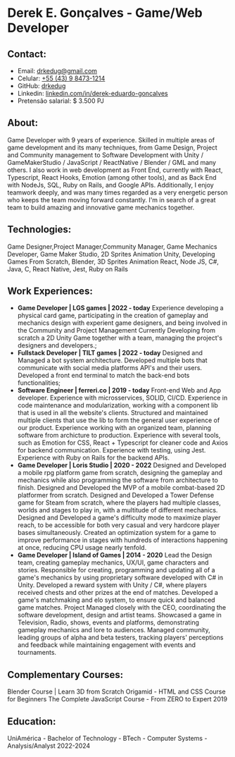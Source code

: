# Derek E. Gonçalves - Game/Web Developer

## Contact:
- Email: [drkedug@gmail.com](mailto:drkedug@gmail.com)
- Celular: [+55 (43) 9 8473-1214](https://web.whatsapp.com/send?phone=5543984731214)
- GitHub: [drkedug](https://github.com/drkedug)
- Linkedin: [linkedin.com/in/derek-eduardo-goncalves](https://www.linkedin.com/in/derek-eduardo-gon%C3%A7alves-57026a150/)
- Pretensão salarial: $ 3.500 PJ

## About:
Game Developer with 9 years of experience. Skilled in multiple areas of game development and its many techniques, from Game Design, Project and Community management to Software Development with Unity / GameMakerStudio / JavaScript / ReactNative / Blender / GML and many others. I also work in web development as Front End, currently with React, Typescript, React Hooks, Emotion (among other tools), and as Back End with NodeJs, SQL, Ruby on Rails, and Google APIs. Additionally, I enjoy teamwork deeply, and was many times regarded as a very energetic person who keeps the team moving forward constantly. I'm in search of a great team to build amazing and innovative game mechanics together.

## Technologies:
Game Designer,Project Manager,Community Manager, Game Mechanics Developer, Game Maker Studio, 2D Sprites Animation Unity, Developing Games From Scratch, Blender, 3D Sprites Animation
React, Node JS, C#, Java, C, React Native, Jest, Ruby on Rails

## Work Experiences:
- **Game Developer | LGS games | 2022 - today** Experience developing a physical card game, participating in the creation of gameplay and mechanics design with experient game designers, and being involved in the Community and Project Management Currently Developing from scratch a 2D Unity Game together with a team, managing the project's designers and developers.;
- **Fullstack Developer | TILT games | 2022 - today** Designed and Managed a bot system architecture. Developed multiple bots that communicate with social media platforms API's and their users. Developed a front end terminal to match the back-end bots functionalities;
- **Software Engineer | ferreri.co | 2019 - today** Front-end Web and App developer. Experience with microsservices, SOLID, CI/CD. Experience in code maintenance and modularization, working with a component lib that is used in all the website's clients. Structured and maintained multiple clients that use the lib to form the general user experience of our product. Experience working with an organized team, planning software from archicture to production. Experience with several tools, such as Emotion for CSS, React + Typescript for cleaner code and Axios for backend communication. Experience with testing, using Jest. Experience with Ruby on Rails for the backend APIs.
- **Game Developer | Loris Studio | 2020 - 2022** Designed and Developed a mobile rpg platform game from scratch, designing the gameplay and mechanics while also programming the software from architecture to finish. Designed and Developed the MVP of a mobile combat-based 2D platformer from scratch. Designed and Developed a Tower Defense game for Steam from scratch, where the players had multiple classes, worlds and stages to play in, with a multitude of different mechanics. Designed and Developed a game's difficulty mode to maximize player reach, to be accessible for both very casual and very hardcore player bases simultaneously. Created an optimization system for a game to improve performance in stages with hundreds of interactions happening at once, reducing CPU usage nearly tenfold.
- **Game Developer | Island of Games | 2014 - 2020** Lead the Design team, creating gameplay mechanics, UX/UI, game characters and stories. Responsible for creating, programming and updating all of a game's mechanics by using proprietary software developed with C# in Unity. Developed a reward system with Unity / C#, where players received chests and other prizes at the end of matches. Developed a game's matchmaking and elo system, to ensure quick and balanced game matches. Project Managed closely with the CEO, coordinating the software development, design and artist teams. Showcased a game in Television, Radio, shows, events and platforms, demonstrating gameplay mechanics and lore to audiences. Managed community, leading groups of alpha and beta testers, tracking players' perceptions and feedback while maintaining engagement with events and tournaments.

## Complementary Courses:
Blender Course | Learn 3D from Scratch
Origamid - HTML and CSS Course for Beginners
The Complete JavaScript Course - From ZERO to Expert 2019

## Education:
UniAmérica - Bachelor of Technology - BTech - Computer Systems - Analysis/Analyst 2022-2024
